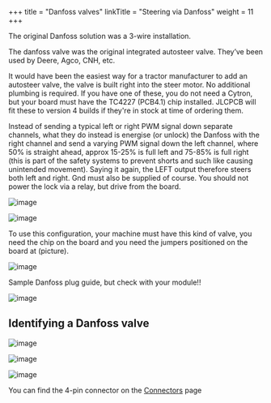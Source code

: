 +++
title = "Danfoss valves"
linkTitle = "Steering via Danfoss"
weight = 11
+++

The original Danfoss solution was a 3-wire installation.

The danfoss valve was the original integrated autosteer valve. They’ve been used by Deere, Agco, CNH, etc.

It would have been the easiest way for a tractor manufacturer to add an autosteer valve, the valve is built right into the steer motor. No additional plumbing is required. If you have one of these, you do not need a Cytron, but your board must have the TC4227 (PCB4.1) chip installed. JLCPCB will fit these to version 4 builds if they're in stock at time of ordering them.

Instead of sending a typical left or right PWM signal down separate channels, what they do instead is energise (or unlock) the Danfoss with the right channel and send a varying PWM signal down the left channel, where 50% is straight ahead, approx 15-25% is full left and 75-85% is full right (this is part of the safety systems to prevent shorts and such like causing unintended movement). Saying it again, the LEFT output therefore steers both left and right. Gnd must also be supplied of course. You should not power the lock via a relay, but drive from the board.

![image](../../img/danfoss-schematic.png)

![image](../../img/danfoss-pcb.png)

To use this configuration, your machine must have this kind of valve, you need the chip on the board and you need the jumpers positioned on the board at (picture).

![image](../../img/danfoss-pcb-jumper.png)

Sample Danfoss plug guide, but check with your module!!

![image](../../img/danfoss-plug-guide.png)

## Identifying a Danfoss valve

![image](../../img/danfoss-photo-1.png)

![image](../../img/danfoss-photo-2.png)

![image](../../img/danfoss-pinout.png)

You can find the 4-pin connector on the [Connectors](../Connectors) page
